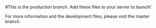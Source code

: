 #This is the production branch. Add these files to your server to launch!

For more information and the development files, please visit the master branch.